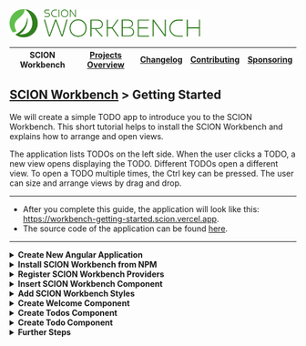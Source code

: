 <a href="/README.md"><img src="/resources/branding/scion-workbench-banner.svg" height="50" alt="SCION Workbench"></a>

| SCION Workbench | [Projects Overview][menu-projects-overview] | [Changelog][menu-changelog] | [Contributing][menu-contributing] | [Sponsoring][menu-sponsoring] |  
| --- | --- | --- | --- | --- |

## [SCION Workbench][menu-home] > Getting Started

We will create a simple TODO app to introduce you to the SCION Workbench. This short tutorial helps to install the SCION Workbench and explains how to arrange and open views.

The application lists TODOs on the left side. When the user clicks a TODO, a new view opens displaying the TODO. Different TODOs open a different view. To open a TODO multiple times, the Ctrl key can be pressed. The user can size and arrange views by drag and drop.

***
- After you complete this guide, the application will look like this: https://workbench-getting-started.scion.vercel.app.
- The source code of the application can be found <a href="https://github.com/SchweizerischeBundesbahnen/scion-workbench/raw/master/apps/workbench-getting-started-app/src">here</a>.
***

<details>
    <summary><strong>Create New Angular Application</strong></summary>
    <br>

Run the following command to create a new Angular application.

```console
ng new workbench-getting-started --routing=false --style=scss --ssr=false --skip-tests
```

</details>

<details>
    <summary><strong>Install SCION Workbench from NPM</strong></summary>
    <br>

Run the following command to install the SCION Workbench and required dependencies.

```console
npm install @scion/workbench @scion/workbench-client @scion/toolkit @scion/components @scion/microfrontend-platform @angular/cdk
```

</details>

<details>
    <summary><strong>Register SCION Workbench Providers</strong></summary>
    <br>

Open `app.config.ts` and register SCION Workbench providers. Added lines are marked with `[+]`.

```ts
    import {ApplicationConfig} from '@angular/core';
[+] import {provideWorkbench} from '@scion/workbench';
[+] import {provideRouter, withComponentInputBinding} from '@angular/router';
[+] import {provideAnimations} from '@angular/platform-browser/animations';
    
    export const appConfig: ApplicationConfig = {
      providers: [
[+]     provideWorkbench(),
[+]     provideRouter([], withComponentInputBinding()),
[+]     provideAnimations(), // required by the SCION Workbench
      ],
    };
```

We configure the router with `componentInputBinding` to read parameters directly from component inputs. SCION Workbench does not require this feature, but it simplifies this tutorial.

</details>

<details>
    <summary><strong>Insert SCION Workbench Component</strong></summary>
    <br>

Open `app.component.html` and change it as follows:

```html 
<wb-workbench/>
```

The workbench itself does not position nor lay out the `<wb-workbench>` component. Depending on your requirements, you may want the workbench to fill the entire page viewport or only parts of it, for example, if you have a header, footer, or navigation panel.

For a quick start, position the workbench absolutely and align it with the page viewport. Open `app.component.scss` and change it as follows:
```scss
  wb-workbench {
    position: absolute;
    inset: 0;
  }
```
</details>

<details>
    <summary><strong>Add SCION Workbench Styles</strong></summary>
    <br>

The workbench requires some styles to be imported into `styles.scss`, as follows:

```scss
@use '@scion/workbench';
``` 

Also, download the workbench icon font from <a href="https://github.com/SchweizerischeBundesbahnen/scion-workbench/raw/master/resources/scion-workbench-icons/fonts/fonts.zip">GitHub</a>, unzip the font files, and place the extracted files in the `/public/fonts` folder.

</details>

<details>
    <summary><strong>Create Welcome Component</strong></summary>
    <br>


In this step, we will create a component that displays a welcome message when no view is open in the main area.

1. Create a new component using the Angular CLI.

    ```console
    ng generate component welcome --skip-tests
    ```

2. Open `welcome.component.ts` component and export it by default.

    ```ts
        import {Component} from '@angular/core';

        @Component({
          selector: 'app-welcome',
          templateUrl: './welcome.component.html',
          styleUrl: './welcome.component.scss',
        })
    [+] export default class WelcomeComponent {
        }
    ```

3. Open `welcome.component.html` and change it as follows:

    ```html
    What needs to be done today?
    ```

4. Register a route in `app.config.ts` for the component.

   In this step, we bind the component to the empty path route to display it when the application is opened.

    ```ts
        import {ApplicationConfig} from '@angular/core';
        import {provideWorkbench} from '@scion/workbench';
        import {provideRouter, withComponentInputBinding} from '@angular/router';
        import {provideAnimations} from '@angular/platform-browser/animations';
    
        export const appConfig: ApplicationConfig = {
          providers: [
            provideWorkbench(),
            provideRouter([
    [+]       {path: '', loadComponent: () => import('./welcome/welcome.component')},
            ], withComponentInputBinding()),
            provideAnimations(),
          ],
       };
    ```

   Run `ng serve` and open a browser to http://localhost:4200. You should see the welcome message.

</details>

<details>
    <summary><strong>Create Todos Component</strong></summary>
    <br>

In this step, we will create the TODO list and place it to the left of the main area. We will use the `TodoService` to get some sample TODOs. You can download the `todo.service.ts` file from <a href="https://github.com/SchweizerischeBundesbahnen/scion-workbench/raw/master/apps/workbench-getting-started-app/src/app/todo.service.ts">here</a>.

1. Create a new component using the Angular CLI.
    ```console
    ng generate component todos --skip-tests
    ```
2. Open `todos.component.ts` and change it as follows.

    ```ts
        import {Component} from '@angular/core';
    [+] import {WorkbenchRouterLinkDirective, WorkbenchView} from '@scion/workbench';
    [+] import {TodoService} from '../todo.service';
    
        @Component({
          selector: 'app-todos',
          templateUrl: './todos.component.html',
          imports: [
    [+]     WorkbenchRouterLinkDirective,
          ],
        })
    [+] export default class TodosComponent {
    
    [+]   constructor(view: WorkbenchView, protected todoService: TodoService) {
    [+]     view.title = 'Todos';
    [+]     view.heading = 'What to do today?';
    [+]     view.closable = false;
    [+]   }
        }
    ```
   In the constructor, we inject the view handle `WorkbenchView`. Using this handle, we can interact with the view, for example, set the title or make the view non-closable. We also inject a reference to the `TodoService` to iterate over the todos in the template.

   We also change the component to be exported by default, making it easier to register the route for the component.

3. Open `todos.component.html` and change it as follows:

    ```html
    <ol>
      @for (todo of todoService.todos; track todo.id) {
        <li>
          <a [wbRouterLink]="['/todos', todo.id]" [wbRouterLinkExtras]="{target: 'auto'}">{{todo.task}}</a>
        </li>
      }
    </ol>
    ```

   For each TODO, we create a link. When the user clicks on a link, a new view with the TODO will open. In a next step we will create the TODO component and register it under the route `/todos/:id`.

   > Note that we are using the `wbRouterLink` and not the `routerLink` directive. The `wbRouterLink` directive is the Workbench equivalent of the Angular Router link to navigate views. By default, `wbRouterLink` navigates the current view. In this example, however, we want to open the `todo` component in a new view or, if already open, activate it. Therefore, we set the target to `auto`.
4. Register a route in `app.config.ts` for the component.

    ```ts
        import {ApplicationConfig} from '@angular/core';
        import {provideWorkbench} from '@scion/workbench';
        import {provideRouter, withComponentInputBinding} from '@angular/router';
        import {provideAnimations} from '@angular/platform-browser/animations';
    
        export const appConfig: ApplicationConfig = {
          providers: [
            provideWorkbench(),
            provideRouter([
              {path: '', loadComponent: () => import('./welcome/welcome.component')},
    [+]       {path: 'todos', loadComponent: () => import('./todos/todos.component')}, 
            ], withComponentInputBinding()),
            provideAnimations(),
          ],
       };
    ```

5. Add the TODO list to the workbench layout.

   Open `app.config.ts` and configure the workbench with the initial layout.

   ```ts
       import {ApplicationConfig} from '@angular/core';
       import {provideWorkbench} from '@scion/workbench';
       import {provideRouter, withComponentInputBinding} from '@angular/router';
       import {provideAnimations} from '@angular/platform-browser/animations';
   [+] import {MAIN_AREA, WorkbenchLayoutFactory} from '@scion/workbench';
   
       export const appConfig: ApplicationConfig = {
         providers: [
           provideWorkbench({
   [+]       layout: (factory: WorkbenchLayoutFactory) => factory
   [+]         .addPart(MAIN_AREA)
   [+]         .addPart('left', {relativeTo: MAIN_AREA, align: 'left', ratio: .25})
   [+]         .addView('todos', {partId: 'left'})
   [+]         .navigateView('todos', ['todos'])
           }),
           provideRouter([
             {path: '', loadComponent: () => import('./welcome/welcome.component')},
             {path: 'todos', loadComponent: () => import('./todos/todos.component')}, 
           ], withComponentInputBinding()),
           provideAnimations(),
         ],
      };
   ```

   In the above code snippet, we create a layout with two parts, the main area and a part left to it. We align the `left` part to the left of the main area. We want it to take up 25% of the available space. Next, we add the `todos` view to the left part. Finally, we navigate the `todos` view to the `todos` component.

   For detailed explanations on defining the workbench layout, refer to [Defining the initial workbench layout][link-how-to-define-initial-workbench-layout].

   Open a browser to http://localhost:4200. You should see the TODO list left to the main area.
</details>

<details>
    <summary><strong>Create Todo Component</strong></summary>
    <br>

In this step, we will create a component to open a TODO in a view in the main area.

1. Create a new component using the Angular CLI.
    ```console
    ng generate component todo --skip-tests
    ```
2. Open `todo.component.ts` and change it as follows.

    ```ts
    [+] import {Component, computed, effect, inject, input, LOCALE_ID} from '@angular/core';
    [+] import {WorkbenchView} from '@scion/workbench';
    [+] import {TodoService} from '../todo.service';
    [+] import {DatePipe, formatDate} from '@angular/common';

        @Component({
          selector: 'app-todo',
          templateUrl: './todo.component.html',
          styleUrl: './todo.component.scss',
          imports: [
    [+]     DatePipe,
          ],
        })
    [+] export default class TodoComponent {
        
    [+]   private todoService = inject(TodoService);
    [+]   private locale = inject(LOCALE_ID);
   
    [+]   public id = input.required<string>();
   
    [+]   protected todo = computed(() => this.todoService.getTodo(this.id()));

    [+]   constructor(view: WorkbenchView) {
    [+]     effect(() => {
    [+]       view.title = this.todo().task;
    [+]       view.heading = `Due by ${formatDate(this.todo().dueDate, 'short', this.locale)}`;
    [+]     });
    [+]   }   
        }
    ```
   In this step, we define an input property to read the id of the TODO. Using the `computed` function, we fetch the TODO based on the provided id. In the constructor, we inject `WorkbenchView` and use an effect to set the view's title and heading.

   We also change the component to be exported by default, making it easier to register the route for the component.

   In the next step, we will render the TODO in the template.

3. Open `todo.component.html` and change it as follows.

    ```html
    <span>Task:</span>{{todo().task}}
    <span>Due Date:</span>{{todo().dueDate | date:'short'}}
    <span>Notes:</span>{{todo().notes}}
    ```

4. Open `todo.component.scss` and add the following styles.

    ```css
    :host {
      padding: 1em;
      display: grid;
      grid-template-columns: auto 1fr;
      gap: .5em 2em;
      place-content: start;
    }
    ```
   We add some CSS to get a tabular presentation of the TODO.

5. Register a route in `app.config.ts` for the component.

   Finally, we need to register a route for the component. We can then navigate to this component in a view using the `WorkbenchRouter` or `wbRouterLink`.

   ```ts
       import {ApplicationConfig} from '@angular/core';
       import {provideWorkbench} from '@scion/workbench';
       import {provideRouter, withComponentInputBinding} from '@angular/router';
       import {provideAnimations} from '@angular/platform-browser/animations';
       import {MAIN_AREA, WorkbenchLayoutFactory} from '@scion/workbench';
   
       export const appConfig: ApplicationConfig = {
         providers: [
           provideWorkbench({
             layout: (factory: WorkbenchLayoutFactory) => factory
               .addPart(MAIN_AREA)
               .addPart('left', {relativeTo: MAIN_AREA, align: 'left', ratio: .25})
               .addView('todos', {partId: 'left'})
               .navigateView('todos', ['todos'])
           }),
         provideRouter([
           {path: '', loadComponent: () => import('./welcome/welcome.component')},
           {path: 'todos', loadComponent: () => import('./todos/todos.component')},
   [+]     {path: 'todos/:id', loadComponent: () => import('./todo/todo.component')},  
         ], withComponentInputBinding()),
         provideAnimations(),
        ],
       };
   ```

   Below the code from the previous step how we open the TODO view using the `wbRouterLink` directive.
   ```html
   <ol>
     @for (todo of todoService.todos; track todo.id) {
       <li>
         <a [wbRouterLink]="['/todos', todo.id]" [wbRouterLinkExtras]="{target: 'auto'}">{{todo.task}}</a>
       </li>
     }
   </ol>
   ```

   Open a browser to http://localhost:4200. You should see the TODO list left to the main area. When you click on a TODO, a new view opens displaying the TODO. Different TODOs open a different view. To open a TODO multiple times, also press the Ctrl key.

</details>

<details>
    <summary><strong>Further Steps</strong></summary>
    <br>

This short guide has introduced you to the basics of SCION Workbench. For more advanced topics, please refer to our [How-To][link-how-to] guides.

</details>

[link-how-to-define-initial-workbench-layout]: /docs/site/howto/how-to-define-initial-layout.md

[menu-home]: /README.md
[menu-projects-overview]: /docs/site/projects-overview.md
[menu-changelog]: /docs/site/changelog.md
[menu-contributing]: /CONTRIBUTING.md
[menu-sponsoring]: /docs/site/sponsoring.md

[link-how-to]: /docs/site/howto/how-to.md
